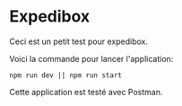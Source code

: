 # Expedibox

Ceci est un petit test pour expedibox.

Voici la commande pour lancer l'application:

`npm run dev || npm run start`

Cette application est testé avec Postman.
